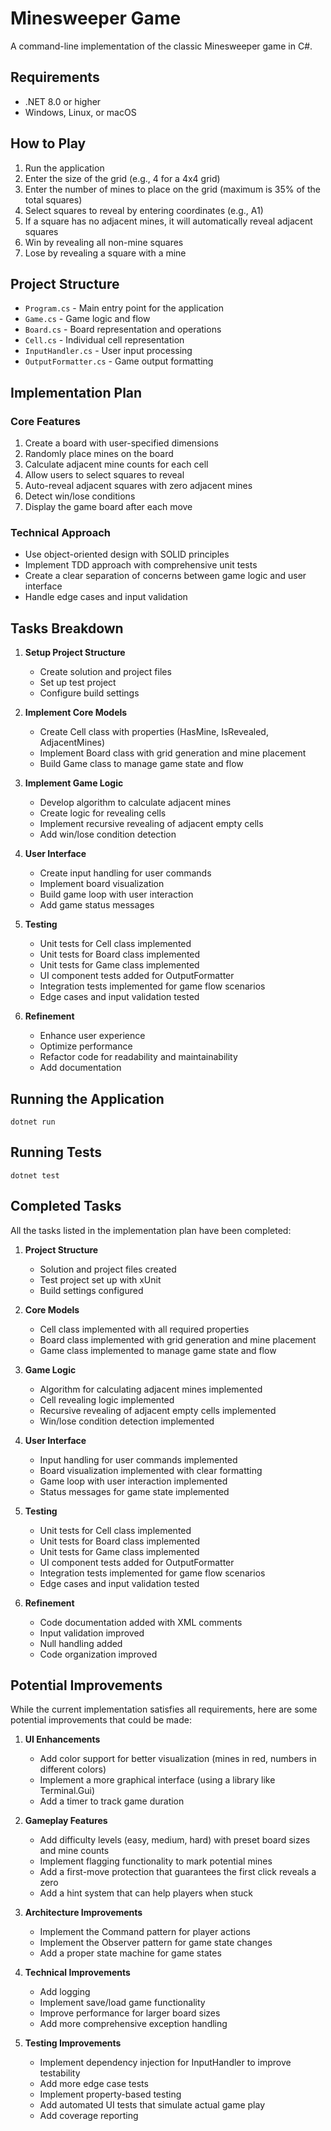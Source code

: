 # Minesweeper Game

A command-line implementation of the classic Minesweeper game in C#.

## Requirements

- .NET 8.0 or higher
- Windows, Linux, or macOS

## How to Play

1. Run the application
2. Enter the size of the grid (e.g., 4 for a 4x4 grid)
3. Enter the number of mines to place on the grid (maximum is 35% of the total squares)
4. Select squares to reveal by entering coordinates (e.g., A1)
5. If a square has no adjacent mines, it will automatically reveal adjacent squares
6. Win by revealing all non-mine squares
7. Lose by revealing a square with a mine

## Project Structure

- `Program.cs` - Main entry point for the application
- `Game.cs` - Game logic and flow
- `Board.cs` - Board representation and operations
- `Cell.cs` - Individual cell representation
- `InputHandler.cs` - User input processing
- `OutputFormatter.cs` - Game output formatting

## Implementation Plan

### Core Features
1. Create a board with user-specified dimensions
2. Randomly place mines on the board
3. Calculate adjacent mine counts for each cell
4. Allow users to select squares to reveal
5. Auto-reveal adjacent squares with zero adjacent mines
6. Detect win/lose conditions
7. Display the game board after each move

### Technical Approach
- Use object-oriented design with SOLID principles
- Implement TDD approach with comprehensive unit tests
- Create a clear separation of concerns between game logic and user interface
- Handle edge cases and input validation

## Tasks Breakdown

1. **Setup Project Structure**
   - Create solution and project files
   - Set up test project
   - Configure build settings

2. **Implement Core Models**
   - Create Cell class with properties (HasMine, IsRevealed, AdjacentMines)
   - Implement Board class with grid generation and mine placement
   - Build Game class to manage game state and flow

3. **Implement Game Logic**
   - Develop algorithm to calculate adjacent mines
   - Create logic for revealing cells
   - Implement recursive revealing of adjacent empty cells
   - Add win/lose condition detection

4. **User Interface**
   - Create input handling for user commands
   - Implement board visualization
   - Build game loop with user interaction
   - Add game status messages

5. **Testing**
   - Unit tests for Cell class implemented
   - Unit tests for Board class implemented
   - Unit tests for Game class implemented
   - UI component tests added for OutputFormatter
   - Integration tests implemented for game flow scenarios
   - Edge cases and input validation tested

6. **Refinement**
   - Enhance user experience
   - Optimize performance
   - Refactor code for readability and maintainability
   - Add documentation

## Running the Application

```
dotnet run
```

## Running Tests

```
dotnet test
```

## Completed Tasks

All the tasks listed in the implementation plan have been completed:

1. **Project Structure**
   - Solution and project files created
   - Test project set up with xUnit
   - Build settings configured

2. **Core Models**
   - Cell class implemented with all required properties
   - Board class implemented with grid generation and mine placement
   - Game class implemented to manage game state and flow

3. **Game Logic**
   - Algorithm for calculating adjacent mines implemented
   - Cell revealing logic implemented
   - Recursive revealing of adjacent empty cells implemented
   - Win/lose condition detection implemented

4. **User Interface**
   - Input handling for user commands implemented
   - Board visualization implemented with clear formatting
   - Game loop with user interaction implemented
   - Status messages for game state implemented

5. **Testing**
   - Unit tests for Cell class implemented
   - Unit tests for Board class implemented
   - Unit tests for Game class implemented
   - UI component tests added for OutputFormatter
   - Integration tests implemented for game flow scenarios
   - Edge cases and input validation tested

6. **Refinement**
   - Code documentation added with XML comments
   - Input validation improved
   - Null handling added
   - Code organization improved

## Potential Improvements

While the current implementation satisfies all requirements, here are some potential improvements that could be made:

1. **UI Enhancements**
   - Add color support for better visualization (mines in red, numbers in different colors)
   - Implement a more graphical interface (using a library like Terminal.Gui)
   - Add a timer to track game duration

2. **Gameplay Features**
   - Add difficulty levels (easy, medium, hard) with preset board sizes and mine counts
   - Implement flagging functionality to mark potential mines
   - Add a first-move protection that guarantees the first click reveals a zero
   - Add a hint system that can help players when stuck

3. **Architecture Improvements**
   - Implement the Command pattern for player actions
   - Implement the Observer pattern for game state changes
   - Add a proper state machine for game states

4. **Technical Improvements**
   - Add logging
   - Implement save/load game functionality
   - Improve performance for larger board sizes
   - Add more comprehensive exception handling

5. **Testing Improvements**
   - Implement dependency injection for InputHandler to improve testability
   - Add more edge case tests
   - Implement property-based testing
   - Add automated UI tests that simulate actual game play
   - Add coverage reporting 